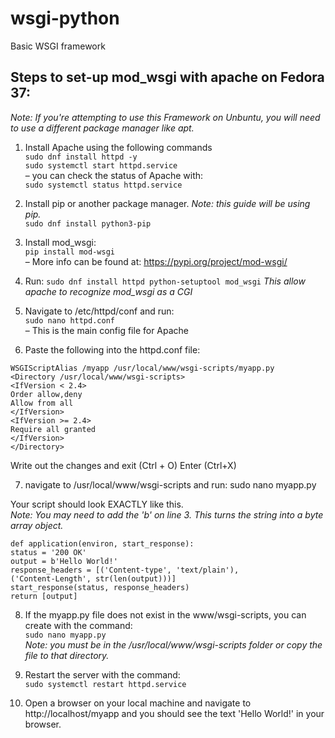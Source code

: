 # wsgi-python
Basic WSGI framework

## Steps to set-up mod_wsgi with apache on Fedora 37:  ## 
*Note: If you're attempting to use this Framework on Unbuntu, you will need to use a different package manager like apt.*  
1. Install Apache using the following commands  
``` sudo dnf install httpd -y ```  
``` sudo systemctl start httpd.service ```  
– you can check the status of Apache with:     
``` sudo systemctl status httpd.service ```  

2. Install pip or another package manager. *Note: this guide will be using pip.*  
```sudo dnf install python3-pip```  

3. Install mod_wsgi:  
``` pip install mod-wsgi ```  
– More info can be found at: https://pypi.org/project/mod-wsgi/  

4. Run: 
```sudo dnf install httpd python-setuptool mod_wsgi```  *This allow apache to recognize mod_wsgi as a CGI*  

5. Navigate to /etc/httpd/conf and run:  
```sudo nano httpd.conf```  
– This is the main config file for Apache


6. Paste the following into the httpd.conf file:  

```
WSGIScriptAlias /myapp /usr/local/www/wsgi-scripts/myapp.py
<Directory /usr/local/www/wsgi-scripts>
<IfVersion < 2.4>
Order allow,deny
Allow from all
</IfVersion>
<IfVersion >= 2.4>
Require all granted
</IfVersion>
</Directory>
```  

Write out the changes and exit (Ctrl + O) Enter (Ctrl+X)

7.  navigate to /usr/local/www/wsgi-scripts and run: sudo nano myapp.py  

Your script should look EXACTLY like this.   
*Note: You may need to add the 'b' on line 3. This turns the string into a byte array object.*  

```
def application(environ, start_response):
status = '200 OK'
output = b'Hello World!'
response_headers = [('Content-type', 'text/plain'),
('Content-Length', str(len(output)))]
start_response(status, response_headers)
return [output]
```  

8. If the myapp.py file does not exist in the www/wsgi-scripts, you can create with the command:    
```sudo nano myapp.py```  
*Note: you must be in the /usr/local/www/wsgi-scripts folder or copy the file to that directory.*

9. Restart the server with the command:  
```sudo systemctl restart httpd.service```  

10. Open a browser on your local machine and navigate to http://localhost/myapp and you should see the text 'Hello World!' in your browser.  

